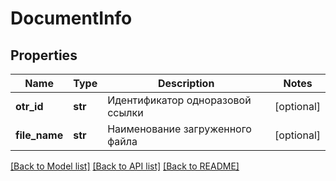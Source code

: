 # DocumentInfo

## Properties
Name | Type | Description | Notes
------------ | ------------- | ------------- | -------------
**otr_id** | **str** | Идентификатор одноразовой ссылки | [optional] 
**file_name** | **str** | Наименование загруженного файла | [optional] 

[[Back to Model list]](../README.md#documentation-for-models) [[Back to API list]](../README.md#documentation-for-api-endpoints) [[Back to README]](../README.md)

